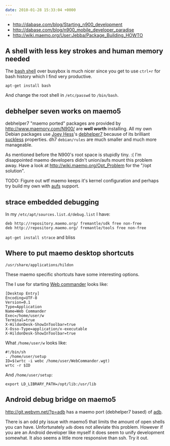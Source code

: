 ```yaml
---
date: 2010-01-28 15:33:04 +0000
---
```


* <http://dabase.com/blog/Starting_n900_development>
* <http://dabase.com/blog/n900_mobile_developer_paradise>
* <http://wiki.maemo.org/User:Jebba/Package_Building_HOWTO>

## A shell with less key strokes and human memory needed

The [bash shell](http://en.wikipedia.org/wiki/Bash) over busybox is much nicer
since you get to use `ctrl+r` for bash history which I find very productive.

	apt-get install bash

And change the root shell in `/etc/passwd` to `/bin/bash`.

## debhelper seven works on maemo5

debhelper7 "maemo ported" packages are provided by
<http://www.maemory.com/N900/> are **well worth** installing. All my own Debian
packages use [Joey Hess](http://kitenet.net/~joey/)'s
[debhelper7](http://kitenet.net/~joey/code/debhelper/) because of its brilliant
[suckless](http://suckless.org/) properties. dh7 `debian/rules` are much
smaller and much more manageable.

As mentioned before the N900's root space is stupidly tiny. :( I'm disappointed
maemo developers didn't union/aufs mount this problem away. Have a look at
<http://wiki.maemo.org/Opt_Problem> for the "/opt solution".

TODO: Figure out wtf maemo keeps it's kernel configuration and perhaps try
build my own with [aufs](http://en.wikipedia.org/wiki/Aufs) support.

## strace embedded debugging

In my `/etc/apt/sources.list.d/debug.list` I have:

	deb http://repository.maemo.org/ fremantle/sdk free non-free
	deb http://repository.maemo.org/ fremantle/tools free non-free

`apt-get install strace` and bliss

## Where to put maemo desktop shortcuts

	/usr/share/applications/hildon

These maemo specific shortcuts have some interesting options.

The I use for starting [Web commander](http://wiki.webvm.net/wrtc/) looks like:

	[Desktop Entry]
	Encoding=UTF-8
	Version=0.1
	Type=Application
	Name=Web Commander
	Exec=/home/user/w
	Terminal=true
	X-HildonDesk-ShowInToolbar=true
	X-Osso-Type=application/x-executable
	X-HildonDesk-ShowInToolbar=true

What `/home/user/w` looks like:

	#!/bin/sh
	. /home/user/setup
	ID=$(wrtc -i webc /home/user/WebCommander.wgt)
	wrtc -r $ID

And `/home/user/setup`:

	export LD_LIBRARY_PATH=/opt/lib:/usr/lib

## Android debug bridge on maemo5

<http://git.webvm.net/?p=adb> has a maemo port (debhelper7 based) of
[adb](http://developer.android.com/guide/developing/tools/adb.html).

There is an odd pty issue with maemo5 that limits the amount of open shells you
can have. Unfortunately `adb` does not alleviate this problem. However if you
are an Android developer like myself it does seem to unify development
somewhat. It also seems a little more responsive than ssh. Try it out.
